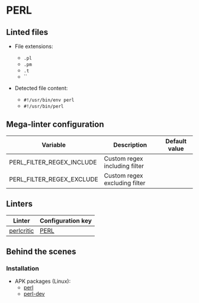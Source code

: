 <!-- markdownlint-disable MD003 MD020 MD033 MD041 -->
<!-- Generated by .automation/build.py, please do not update manually -->
# PERL

## Linted files

- File extensions:
  - `.pl`
  - `.pm`
  - `.t`
  - ``

- Detected file content:
  - `#!/usr/bin/env perl`
  - `#!/usr/bin/perl`

## Mega-linter configuration

| Variable | Description | Default value |
| ----------------- | -------------- | -------------- |
| PERL_FILTER_REGEX_INCLUDE | Custom regex including filter |  |
| PERL_FILTER_REGEX_EXCLUDE | Custom regex excluding filter |  |

## Linters

| Linter | Configuration key |
| ------ | ----------------- |
| [perlcritic](https://github.com/nvuillam/mega-linter/tree/master/docs/descriptors/perl_perlcritic.md#readme) | [PERL](https://github.com/nvuillam/mega-linter/tree/master/docs/descriptors/perl_perlcritic.md#readme) |

## Behind the scenes

### Installation

- APK packages (Linux):
  - [perl](https://pkgs.alpinelinux.org/packages?branch=edge&name=perl)
  - [perl-dev](https://pkgs.alpinelinux.org/packages?branch=edge&name=perl-dev)
